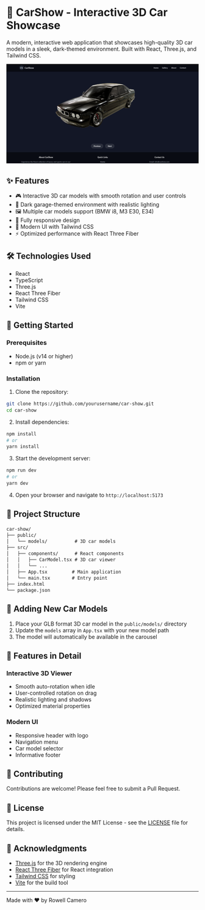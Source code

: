 # 🚗 CarShow - Interactive 3D Car Showcase

A modern, interactive web application that showcases high-quality 3D car models in a sleek, dark-themed environment. Built with React, Three.js, and Tailwind CSS.

![CarShow Preview](public/preview.png)

## ✨ Features

- 🎮 Interactive 3D car models with smooth rotation and user controls
- 🌙 Dark garage-themed environment with realistic lighting
- 🖼️ Multiple car models support (BMW i8, M3 E30, E34)
- 📱 Fully responsive design
- 🎨 Modern UI with Tailwind CSS
- ⚡ Optimized performance with React Three Fiber

## 🛠️ Technologies Used

- React
- TypeScript
- Three.js
- React Three Fiber
- Tailwind CSS
- Vite

## 🚀 Getting Started

### Prerequisites

- Node.js (v14 or higher)
- npm or yarn

### Installation

1. Clone the repository:
```bash
git clone https://github.com/yourusername/car-show.git
cd car-show
```

2. Install dependencies:
```bash
npm install
# or
yarn install
```

3. Start the development server:
```bash
npm run dev
# or
yarn dev
```

4. Open your browser and navigate to `http://localhost:5173`

## 🎨 Project Structure

```
car-show/
├── public/
│   └── models/          # 3D car models
├── src/
│   ├── components/      # React components
│   │   ├── CarModel.tsx # 3D car viewer
│   │   └── ...
│   ├── App.tsx         # Main application
│   └── main.tsx        # Entry point
├── index.html
└── package.json
```

## 🚗 Adding New Car Models

1. Place your GLB format 3D car model in the `public/models/` directory
2. Update the `models` array in `App.tsx` with your new model path
3. The model will automatically be available in the carousel

## 🎯 Features in Detail

### Interactive 3D Viewer
- Smooth auto-rotation when idle
- User-controlled rotation on drag
- Realistic lighting and shadows
- Optimized material properties

### Modern UI
- Responsive header with logo
- Navigation menu
- Car model selector
- Informative footer

## 🤝 Contributing

Contributions are welcome! Please feel free to submit a Pull Request.

## 📝 License

This project is licensed under the MIT License - see the [LICENSE](LICENSE) file for details.

## 🙏 Acknowledgments

- [Three.js](https://threejs.org/) for the 3D rendering engine
- [React Three Fiber](https://github.com/pmndrs/react-three-fiber) for React integration
- [Tailwind CSS](https://tailwindcss.com/) for styling
- [Vite](https://vitejs.dev/) for the build tool

---

Made with ❤️ by Rowell Camero
